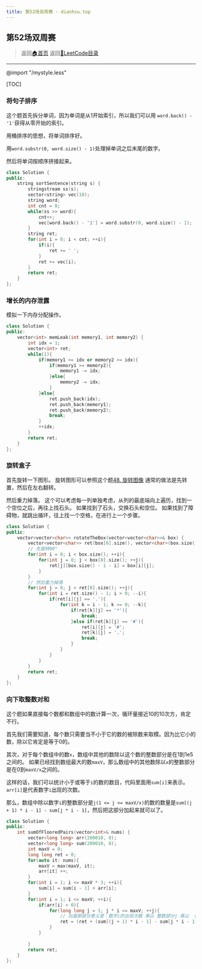 ```yaml
---
title: 第52场双周赛 - dianhsu.top
---
```



## 第52场双周赛
> 返回[:house:首页](../../../index.html)
> 返回[:rocket:LeetCode目录](../../index.html)

---
@import "/mystyle.less"

[TOC]

### 将句子排序

这个题首先拆分单词，因为单词是从1开始索引，所以我们可以用 `word.back() - '1'`获得从零开始的索引。

用桶排序的思想，将单词排序好。

用`word.substr(0, word.size() - 1)`处理掉单词之后末尾的数字。

然后将单词按顺序拼接起来。


```cpp
class Solution {
public:
    string sortSentence(string s) {
        stringstream ss(s);
        vector<string> vec(10);
        string word;
        int cnt = 0;
        while(ss >> word){
            cnt++;
            vec[word.back() - '1'] = word.substr(0, word.size() - 1);
        }
        string ret;
        for(int i = 0; i < cnt; ++i){
            if(i){
                ret += ' ';
            }
            ret += vec[i];
        }
        return ret;
    }
};
```

### 增长的内存泄露

模拟一下内存分配操作。

```cpp
class Solution {
public:
    vector<int> memLeak(int memory1, int memory2) {
        int idx = 1;
        vector<int> ret;
        while(1){
            if(memory1 >= idx or memory2 >= idx){
                if(memory1 >= memory2){
                    memory1 -= idx;
                }else{
                    memory2 -= idx;
                }
            }else{
                ret.push_back(idx);
                ret.push_back(memory1);
                ret.push_back(memory2);
                break;
            }
            ++idx;
        }
        return ret;
    }
};

```

### 旋转盒子

首先旋转一下图形。
旋转图形可以参照这个题[48. 旋转图像](https://leetcode-cn.com/problems/rotate-image/)
通常的做法是先转置，然后在左右翻转。

然后重力掉落。
这个可以考虑每一列单独考虑，从列的最底端向上遍历，找到一个空位之后，再往上找石头。
如果找到了石头，交换石头和空位。
如果找到了障碍物，就跳出循环，往上找一个空格，在进行上一个步骤。


```cpp
class Solution {
public:
    vector<vector<char>> rotateTheBox(vector<vector<char>>& box) {
        vector<vector<char>> ret(box[0].size(), vector<char>(box.size(), '.'));
        // 先旋转90°
        for(int i = 0; i < box.size(); ++i){
            for(int j = 0; j < box[0].size(); ++j){
                ret[j][box.size() - 1 - i] = box[i][j];
            }
        }
        // 然后重力掉落
        for(int j = 0; j < ret[0].size(); ++j){
            for(int i = ret.size() - 1; i > 0; --i){
                if(ret[i][j] == '.'){
                    for(int k = i - 1; k >= 0; --k){
                        if(ret[k][j] == '*'){
                            break;
                        }else if(ret[k][j] == '#'){
                            ret[i][j] = '#';
                            ret[k][j] = '.';
                            break;
                        }
                    }
                }
            }
        }
        return ret;
    }
};

```

### 向下取整数对和

这个题如果直接每个数都和数组中的数计算一次，循环量接近10的10次方，肯定不行。

首先我们需要知道，每个数只需要当不小于它的数的被除数来取模。因为比它小的数，除以它肯定是等于0的。

其次，对于每个数组中的数`x`，数组中其他的数除以这个数的整数部分是在1到1e5之间的。
如果已经找到数组最大的数`maxV`，那么数组中的其他数除以`x`的整数部分是在0到`maxV/x`之间的。

这样的话，我们可以统计小于或等于`i`的数的数目，代码里面用`sum[i]`来表示。
`arr[i]`是代表数字`i`出现的次数。

那么，数组中除以数字`i`的整数部分是`j(1 <= j <= maxV/x)`的数的数量是`sum[(j + 1) * i - 1] - sum[j * i - 1]`，然后把这部分加起来就可以了。

```cpp
class Solution {
public:
    int sumOfFlooredPairs(vector<int>& nums) {
        vector<long long> arr(200010, 0);
        vector<long long> sum(200010, 0);
        int maxV = 0;
        long long ret = 0;
        for(auto it: nums){
            maxV = max(maxV, it);
            arr[it] ++;
        }
        for(int i = 1; i <= maxV * 3; ++i){
            sum[i] = sum[i - 1] + arr[i];
        }
        for(int i = 1; i <= maxV; ++i){
            if(arr[i] > 0){
                for(long long j = 1; j * i <= maxV; ++j){
                    // 后面那部分意义是：数字i的出现次数 乘以 整数部分j 乘以 （数组中除以i的整数部分是j的数字的数量）
                    ret = (ret + (sum[(j + 1) * i - 1] - sum[j * i - 1]) * j * arr[i]) % 1000000007;
                }
            }
            
        }
        return ret;
    }
};
```